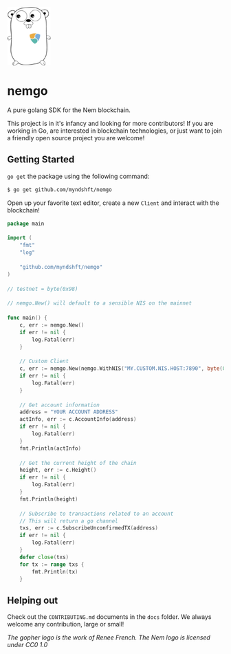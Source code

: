 <img src=".github/nemgo.png" height="136">

# nemgo

A pure golang SDK for the Nem blockchain.

This project is in it's infancy and looking for more contributors! If you are working in Go, are interested in blockchain technologies, or just want to join a friendly open source project you are welcome!

## Getting Started

`go get` the package using the following command:

```bash
$ go get github.com/myndshft/nemgo
```

Open up your favorite text editor, create a new `Client` and interact with the blockchain!

```go
package main

import (
    "fmt"
    "log"

    "github.com/myndshft/nemgo"
)

// testnet = byte(0x98)

// nemgo.New() will default to a sensible NIS on the mainnet

func main() {
    c, err := nemgo.New()
    if err != nil {
        log.Fatal(err)
    }

    // Custom Client
    c, err := nemgo.New(nemgo.WithNIS("MY.CUSTOM.NIS.HOST:7890", byte(0x68)))
    if err != nil {
        log.Fatal(err)
    }

    // Get account information
    address = "YOUR ACCOUNT ADDRESS"
    actInfo, err := c.AccountInfo(address)
    if err != nil {
        log.Fatal(err)
    }
    fmt.Println(actInfo)

    // Get the current height of the chain
    height, err := c.Height()
    if err != nil {
        log.Fatal(err)
    }
    fmt.Println(height)

    // Subscribe to transactions related to an account
    // This will return a go channel
    txs, err := c.SubscribeUnconfirmedTX(address)
    if err != nil {
        log.Fatal(err)
    }
    defer close(txs)
    for tx := range txs {
        fmt.Println(tx)
    }
```

## Helping out

Check out the `CONTRIBUTING.md` documents in the `docs` folder. We always welcome any contribution, large or small!

_The gopher logo is the work of Renee French. The Nem logo is licensed under CC0 1.0_
